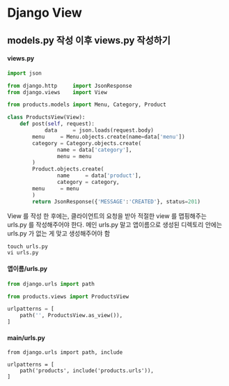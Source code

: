 # Django View
## models.py 작성 이후 views.py 작성하기
#### views.py
```python 
import json

from django.http     import JsonResponse
from django.views    import View

from products.models import Menu, Category, Product

class ProductsView(View):
    def post(self, request):
		    data     = json.loads(request.body)
        menu     = Menu.objects.create(name=data['menu'])
        category = Category.objects.create(
                name = data['category'],
                menu = menu
        )
        Product.objects.create(
                name     = data['product'], 
                category = category,
		menu     = menu
        )
        return JsonResponse({'MESSAGE':'CREATED'}, status=201)
```
View 를 작성 한 후에는, 클라이언트의 요청을 받아 적절한 view 를 맵핑해주는 urls.py 를 작성해주어야 한다.
메인 urls.py 말고 앱이름으로 생성된 디렉토리 안에는 urls.py 가 없는 게 맞고 생성해주어야 함
```
touch urls.py
vi urls.py
```
#### 앱이름/urls.py
```python
from django.urls import path

from products.views import ProductsView

urlpatterns = [
	path('', ProductsView.as_view()),
]
```
#### main/urls.py
```
from django.urls import path, include

urlpatterns = [
	path('products', include('products.urls')),
]
```

